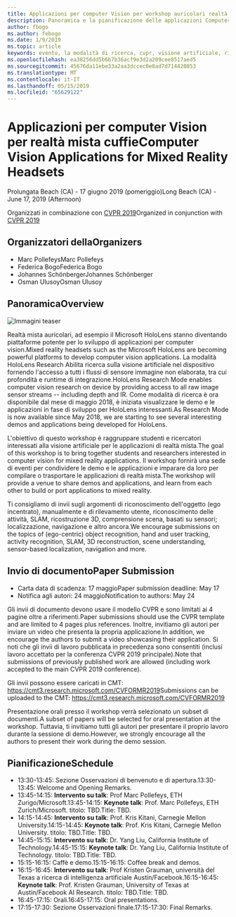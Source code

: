 ```yaml
---
title: Applicazioni per computer Vision per workshop auricolari realtà mista a CVPR 2019
description: Panoramica e la pianificazione delle applicazioni Computer Vision per workshop auricolari realtà mista, per essere recapitati in occasione della conferenza CVPR giugno 2019.
author: fbogo
ms.author: febogo
ms.date: 1/9/2019
ms.topic: article
keywords: evento, la modalità di ricerca, cvpr, visione artificiale, ricerca, HoloLens
ms.openlocfilehash: ea38256dd5b6b7b36acf9e3d2a209cee8517aed5
ms.sourcegitcommit: 45676da11ebe33a2aa3dccec0e8ad7d714420853
ms.translationtype: MT
ms.contentlocale: it-IT
ms.lasthandoff: 05/15/2019
ms.locfileid: "65629122"
---
```

# <a name="computer-vision-applications-for-mixed-reality-headsets"></a><span data-ttu-id="8135b-104">Applicazioni per computer Vision per realtà mista cuffie</span><span class="sxs-lookup"><span data-stu-id="8135b-104">Computer Vision Applications for Mixed Reality Headsets</span></span>
<span data-ttu-id="8135b-105">Prolungata Beach (CA) - 17 giugno 2019 (pomeriggio)</span><span class="sxs-lookup"><span data-stu-id="8135b-105">Long Beach (CA) - June 17, 2019 (Afternoon)</span></span>

<span data-ttu-id="8135b-106">Organizzati in combinazione con [CVPR 2019](http://cvpr2019.thecvf.com/)</span><span class="sxs-lookup"><span data-stu-id="8135b-106">Organized in conjunction with [CVPR 2019](http://cvpr2019.thecvf.com/)</span></span>

## <a name="organizers"></a><span data-ttu-id="8135b-107">Organizzatori della</span><span class="sxs-lookup"><span data-stu-id="8135b-107">Organizers</span></span>
* <span data-ttu-id="8135b-108">Marc Pollefeys</span><span class="sxs-lookup"><span data-stu-id="8135b-108">Marc Pollefeys</span></span>
* <span data-ttu-id="8135b-109">Federica Bogo</span><span class="sxs-lookup"><span data-stu-id="8135b-109">Federica Bogo</span></span>
* <span data-ttu-id="8135b-110">Johannes Schönberger</span><span class="sxs-lookup"><span data-stu-id="8135b-110">Johannes Schönberger</span></span>
* <span data-ttu-id="8135b-111">Osman Ulusoy</span><span class="sxs-lookup"><span data-stu-id="8135b-111">Osman Ulusoy</span></span>

## <a name="overview"></a><span data-ttu-id="8135b-112">Panoramica</span><span class="sxs-lookup"><span data-stu-id="8135b-112">Overview</span></span>

![Immagini teaser](images/cvpr2019_teaser2.jpg)

<span data-ttu-id="8135b-114">Realtà mista auricolari, ad esempio il Microsoft HoloLens stanno diventando piattaforme potente per lo sviluppo di applicazioni per computer vision.</span><span class="sxs-lookup"><span data-stu-id="8135b-114">Mixed reality headsets such as the Microsoft HoloLens are becoming powerful platforms to develop computer vision applications.</span></span> <span data-ttu-id="8135b-115">La modalità HoloLens Research Abilita ricerca sulla visione artificiale nel dispositivo fornendo l'accesso a tutti i flussi di sensore immagine non elaborata, tra cui profondità e runtime di integrazione.</span><span class="sxs-lookup"><span data-stu-id="8135b-115">HoloLens Research Mode enables computer vision research on device by providing access to all raw image sensor streams -- including depth and IR.</span></span> <span data-ttu-id="8135b-116">Come modalità di ricerca è ora disponibile dal mese di maggio 2018, è iniziata visualizzare le demo e le applicazioni in fase di sviluppo per HoloLens interessanti.</span><span class="sxs-lookup"><span data-stu-id="8135b-116">As Research Mode is now available since May 2018, we are starting to see several interesting demos and applications being developed for HoloLens.</span></span> 

<span data-ttu-id="8135b-117">L'obiettivo di questo workshop è raggruppare studenti e ricercatori interessati alla visione artificiale per le applicazioni di realtà mista.</span><span class="sxs-lookup"><span data-stu-id="8135b-117">The goal of this workshop is to bring together students and researchers interested in computer vision for mixed reality applications.</span></span> <span data-ttu-id="8135b-118">Il workshop fornirà una sede di eventi per condividere le demo e le applicazioni e imparare da loro per compilare o trasportare le applicazioni di realtà mista.</span><span class="sxs-lookup"><span data-stu-id="8135b-118">The workshop will provide a venue to share demos and applications, and learn from each other to build or port applications to mixed reality.</span></span> 

<span data-ttu-id="8135b-119">Ti consigliamo di invii sugli argomenti di riconoscimento dell'oggetto (ego incentrato), manualmente e di rilevamento utente, riconoscimento delle attività, SLAM, ricostruzione 3D, comprensione scena, basati su sensori; localizzazione, navigazione e altro ancora.</span><span class="sxs-lookup"><span data-stu-id="8135b-119">We encourage submissions on the topics of (ego-centric) object recognition, hand and user tracking, activity recognition, SLAM, 3D reconstruction, scene understanding, sensor-based localization, navigation and more.</span></span>

## <a name="paper-submission"></a><span data-ttu-id="8135b-120">Invio di documento</span><span class="sxs-lookup"><span data-stu-id="8135b-120">Paper Submission</span></span>
* <span data-ttu-id="8135b-121">Carta data di scadenza: 17 maggio</span><span class="sxs-lookup"><span data-stu-id="8135b-121">Paper submission deadline: May 17</span></span>
* <span data-ttu-id="8135b-122">Notifica agli autori: 24 maggio</span><span class="sxs-lookup"><span data-stu-id="8135b-122">Notification to authors: May 24</span></span>

<span data-ttu-id="8135b-123">Gli invii di documento devono usare il modello CVPR e sono limitati ai 4 pagine oltre a riferimenti.</span><span class="sxs-lookup"><span data-stu-id="8135b-123">Paper submissions should use the CVPR template and are limited to 4 pages plus references.</span></span> <span data-ttu-id="8135b-124">Inoltre, invitiamo gli autori per inviare un video che presenta la propria applicazione.</span><span class="sxs-lookup"><span data-stu-id="8135b-124">In addition, we encourage the authors to submit a video showcasing their application.</span></span>
<span data-ttu-id="8135b-125">Si noti che gli invii di lavoro pubblicata in precedenza sono consentiti (inclusi lavoro accettato per la conferenza CVPR 2019 principale).</span><span class="sxs-lookup"><span data-stu-id="8135b-125">Note that submissions of previously published work are allowed (including work accepted to the main CVPR 2019 conference).</span></span> 

<span data-ttu-id="8135b-126">Gli invii possono essere caricati in CMT: https://cmt3.research.microsoft.com/CVFORMR2019</span><span class="sxs-lookup"><span data-stu-id="8135b-126">Submissions can be uploaded to the CMT: https://cmt3.research.microsoft.com/CVFORMR2019</span></span>

<span data-ttu-id="8135b-127">Presentazione orali presso il workshop verrà selezionato un subset di documenti.</span><span class="sxs-lookup"><span data-stu-id="8135b-127">A subset of papers will be selected for oral presentation at the workshop.</span></span> <span data-ttu-id="8135b-128">Tuttavia, ti invitiamo tutti gli autori per presentare il proprio lavoro durante la sessione di demo.</span><span class="sxs-lookup"><span data-stu-id="8135b-128">However, we strongly encourage all the authors to present their work during the demo session.</span></span>


## <a name="schedule"></a><span data-ttu-id="8135b-129">Pianificazione</span><span class="sxs-lookup"><span data-stu-id="8135b-129">Schedule</span></span>
* <span data-ttu-id="8135b-130">13:30-13:45: Sezione Osservazioni di benvenuto e di apertura.</span><span class="sxs-lookup"><span data-stu-id="8135b-130">13:30-13:45: Welcome and Opening Remarks.</span></span>
* <span data-ttu-id="8135b-131">13:45-14:15: **Intervento su talk**: Prof Marc Pollefeys, ETH Zurigo/Microsoft.</span><span class="sxs-lookup"><span data-stu-id="8135b-131">13:45-14:15: **Keynote talk**: Prof. Marc Pollefeys, ETH Zurich/Microsoft.</span></span> <span data-ttu-id="8135b-132">titolo: TBD.</span><span class="sxs-lookup"><span data-stu-id="8135b-132">Title: TBD.</span></span>
* <span data-ttu-id="8135b-133">14:15-14:45: **Intervento su talk**: Prof. Kris Kitani, Carnegie Mellon University.</span><span class="sxs-lookup"><span data-stu-id="8135b-133">14:15-14:45: **Keynote talk**: Prof. Kris Kitani, Carnegie Mellon University.</span></span> <span data-ttu-id="8135b-134">titolo: TBD.</span><span class="sxs-lookup"><span data-stu-id="8135b-134">Title: TBD.</span></span>
* <span data-ttu-id="8135b-135">14:45-15:15: **Intervento su talk**: Dr. Yang Liu, California Institute of Technology.</span><span class="sxs-lookup"><span data-stu-id="8135b-135">14:45-15:15: **Keynote talk**: Dr. Yang Liu, California Institute of Technology.</span></span> <span data-ttu-id="8135b-136">titolo: TBD.</span><span class="sxs-lookup"><span data-stu-id="8135b-136">Title: TBD.</span></span>
* <span data-ttu-id="8135b-137">15:15-16:15: Caffè e demo.</span><span class="sxs-lookup"><span data-stu-id="8135b-137">15:15-16:15: Coffee break and demos.</span></span>
* <span data-ttu-id="8135b-138">16:15-16:45: **Intervento su talk**: Prof Kristen Grauman, università del Texas a ricerca di intelligenza artificiale Austin/Facebook.</span><span class="sxs-lookup"><span data-stu-id="8135b-138">16:15-16:45: **Keynote talk**: Prof. Kristen Grauman, University of Texas at Austin/Facebook AI Research.</span></span> <span data-ttu-id="8135b-139">titolo: TBD.</span><span class="sxs-lookup"><span data-stu-id="8135b-139">Title: TBD.</span></span>
* <span data-ttu-id="8135b-140">16:45-17:15: Orali.</span><span class="sxs-lookup"><span data-stu-id="8135b-140">16:45-17:15: Oral presentations.</span></span>
* <span data-ttu-id="8135b-141">17:15-17:30: Sezione Osservazioni finale.</span><span class="sxs-lookup"><span data-stu-id="8135b-141">17:15-17:30: Final Remarks.</span></span>
